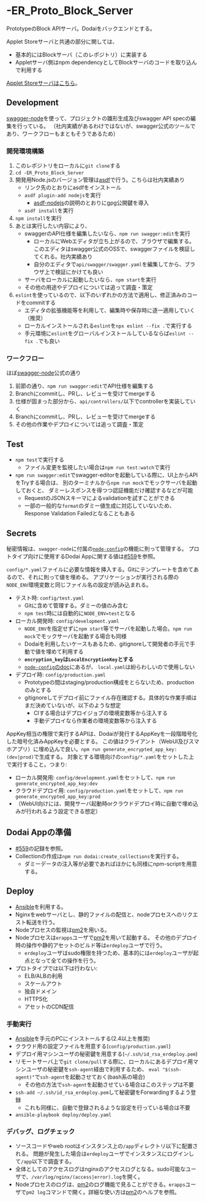 # -ER_Proto_Block_Server

PrototypeのBlock APIサーバ。Dodaiをバックエンドとする。

Applet Storeサーバと共通の部分に関しては、

- 基本的にはBlockサーバ（このレポジトリ）に実装する
- Appletサーバ側はnpm dependencyとしてBlockサーバのコードを取り込んで利用する

[Applet Storeサーバはこちら](https://github.com/DaisukeMatsuoh/-ER_Proto_Store_Server)。

## Development

[swagger-node]を使って、プロジェクトの雛形生成及びswagger API specの編集を行っている。
（社内実績があるわけではないが、swagger公式のツールであり、ワークフローもまともそうであるため）

[swagger-node]: https://github.com/swagger-api/swagger-node

### 開発環境構築

1. このレポジトリをローカルに`git clone`する
2. `cd -ER_Proto_Block_Server`
2. 開発用Node.jsのバージョン管理は[asdf]で行う。こちらは社内実績あり
    - リンク先のとおりにasdfをインストール
    - `asdf plugin-add nodejs`を実行
        - [asdf-nodejs]の説明のとおりにgpg公開鍵を導入
    - `asdf install`を実行
3. `npm install`を実行
4. あとは実行したい内容により、
    - swaggerのAPI仕様を編集したいなら、`npm run swagger:edit`を実行
        - ローカルにWebエディタが立ち上がるので、ブラウザで編集する。
          このエディタはswagger公式のOSSで、swaggerファイルを検証してくれる。社内実績あり
        - 自分のエディタで`api/swagger/swagger.yaml`を編集してから、ブラウザ上で検証にかけても良い
    - サーバをローカルに起動したいなら、`npm start`を実行
    - その他の用途やデプロイについては追って調査・策定
5. `eslint`を使っているので、以下のいずれかの方法で適用し、修正済みのコードをcommitする
    - エディタの拡張機能等を利用して、編集時や保存時に逐一適用していく（推奨）
    - ローカルインストールされる`eslint`を`npx eslint --fix .`で実行する
    - 手元環境に`eslint`をグローバルインストールしているならば`eslint --fix .`でも良い

[asdf]: https://github.com/asdf-vm/asdf
[asdf-nodejs]: https://github.com/asdf-vm/asdf-nodejs

### ワークフロー

ほぼ[swagger-node]公式の通り

1. 前節の通り、`npm run swagger:edit`でAPI仕様を編集する
2. Branchにcommitし、PRし、レビューを受けてmergeする
3. 仕様が固まった部分から、`api/controllers/`以下でcontrollerを実装していく
4. Branchにcommitし、PRし、レビューを受けてmergeする
5. その他の作業やデプロイについては追って調査・策定

## Test

- `npm test`で実行する
    - ファイル変更を監視したい場合は`npm run test:watch`で実行
- `npm run swagger:edit`でswagger-editorを起動している際に、UI上からAPIをTryする場合は、
  別のターミナルから`npm run mock`でモックサーバを起動しておくと、
  ダミーレスポンスを得つつ認証機能だけ確認するなどが可能
    - RequestのJSONスキーマによるvalidationを試すことができる
    - 一部の一般的な`format`のダミー値生成に対応していないため、Response Validation Failedとなることもある

## Secrets

秘密情報は、`swagger-node`に付属の[`node-config`](https://www.npmjs.com/package/config)の機能に則って管理する。
プロトタイプ向けに使用するDodai Appに関する値は[#559]を参照。

[#559]: https://my.redmine.jp/citizen/issues/559

`config/*.yaml`ファイルに必要な情報を挿入する。Gitにテンプレートを含めてあるので、それに則って値を埋める。
アプリケーションが実行される際の`NODE_ENV`環境変数と同じファイル名の設定が読み込まれる。

- テスト時: `config/test.yaml`
    - Gitに含めて管理する。ダミーの値のみ含む
    - `npm test`時には自動的に`NODE_ENV=test`となる
- ローカル開発時: `config/development.yaml`
    - `NODE_ENV`を指定せずに`npm start`等でサーバを起動した場合。`npm run mock`でモックサーバを起動する場合も同様
    - Dodaiを利用したいケースもあるため、gitignoreして開発者の手元で手動で値を埋めて利用する
    - **`encryption_key`は`LocalEncryptionKey`とする**
    - [`node-config`のdoc](https://github.com/lorenwest/node-config/wiki/Strict-Mode)にあるが、
      `local.yaml`は紛らわしいので使用しない
- デプロイ時: `config/production.yaml`
    - Prototypeの間はstaging/production構成をとらないため、productionのみとする
    - gitignoreしてデプロイ前にファイル存在確認する。具体的な作業手順はまだ決めていないが、以下のような想定
        - CIする場合はデプロイジョブの環境変数等から注入する
        - 手動デプロイなら作業者の環境変数等から注入する

AppKey相当の権限で実行するAPIは、Dodaiが発行するAppKeyを一段階暗号化した暗号化済みAppKeyを必要とする。
この値はクライアント（WebUI及びスマホアプリ）に埋め込んで良い。`npm run generate_encrypted_app_key:(dev|prod)`で生成する。
対象とする環境向けの`config/*.yaml`をセットした上で実行すること。つまり:

- ローカル開発用: `config/development.yaml`をセットして、`npm run generate_encrypted_app_key:dev`
- クラウドデプロイ用: `config/production.yaml`をセットして、`npm run generate_encrypted_app_key:prod`
- （WebUI向けには、開発サーバ起動時orクラウドデプロイ時に自動で埋め込みが行われるよう設定できる想定）

## Dodai Appの準備

- [#559]の記録を参照。
- Collectionの作成は`npm run dodai:create_collections`を実行する。
    - ダミーデータの注入等が必要であればほかにも同様にnpm-scriptを用意する。

## Deploy

- [Ansible]を利用する。
- Nginxをwebサーバとし、静的ファイルの配信と、nodeプロセスへのリクエスト転送を行う。
- Nodeプロセスの監視は[pm2]を用いる。
- Nodeプロセスは`erapps`ユーザで[pm2]を用いて起動する。
  その他のデプロイ時の操作や静的アセットのビルド等は`erdeploy`ユーザで行う。
    - `erdeploy`ユーザはsudo権限を持つため、基本的には`erdeploy`ユーザが起点となって全ての操作を行う。
- プロトタイプでは以下は行わない:
    - ELB/ALBの利用
    - スケールアウト
    - 独自ドメイン
    - HTTPS化
    - アセットのCDN配信

[Ansible]: https://www.ansible.com/
[pm2]: http://pm2.keymetrics.io/

### 手動実行

- [Ansible]を手元のPCにインストールする(2.4以上を推奨)
- クラウド用の設定ファイルを用意する(`config/production.yaml`)
- デプロイ用マシンユーザの秘密鍵を用意する(`~/.ssh/id_rsa_erdeploy.pem`)
- リモートサーバ上で`git clone/pull`する際に、ローカルにあるデプロイ用マシンユーザの秘密鍵を`ssh-agent`経由で利用するため、
  `eval "$(ssh-agent)"`で`ssh-agent`を起動させておく(bash系の場合)
    - その他の方法で`ssh-agent`を起動させている場合はこのステップは不要
 - `ssh-add ~/.ssh/id_rsa_erdeploy.pem`して秘密鍵をForwardingするよう登録
    - これも同様に、自動で登録されるような設定を行っている場合は不要
- `ansible-playbook deploy/deploy.yaml`

### デバッグ、ログチェック

- ソースコードやweb rootはインスタンス上の`/app`ディレクトリ以下に配置される。
  問題が発生した場合は`erdeploy`ユーザでインスタンスにログインして`/app`以下で調査する。
- 全体としてのアクセスログはnginxのアクセスログとなる。sudo可能なユーザで、`/var/log/nginx/(access|error).log`を開く。
- Nodeプロセスのログは、[pm2]のログ機能で見ることができる。`erapps`ユーザで`pm2 log`コマンドで開く。詳細な使い方は[pm2]のヘルプを参照。
